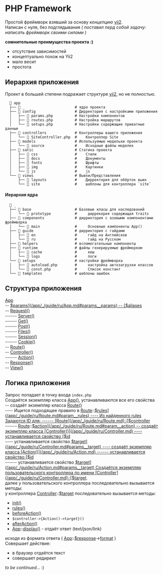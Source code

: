 # PHP Framework
Простой фреймворк взявший за основу *концепцию* [yii2](https://github.com/yiisoft/yii2-app-advanced).  
Написан с нуля, без подглядывания *( поставил перд собой задачу: написать фреймворк своими силами )*
    
**сомнительные преимущества проекта :)**  
- отсутствие зависимостей
- концептуально похож на Yii2
- мало весит
- простота

## Иерархия приложения  
Проект в большей степени подражает структуре [yii2](https://github.com/yiisoft/yii2-app-advanced), но не полностью.
```
  📁 app
  ├── 📁 _                       # ядро проекта
  ├── 📁 config                  # Дирректория с настройками приложения
  │   ├── 📄 params.php          # Настройки компонентов
  │   ├── 📄 routes.php          # Настройка маршрутов
  │   └── 📄 setups.php          # Настройки содержащие приватные данные
  ├── 📁 controllers             # Контроллеры вашего приложения
  │   └── 📄 SiteController.php  #    Контроллер Site
  ├── 📁 models                  # Используемые модельки проекта 
  │   └── 📁 source              #    Исходные файлы моделек
  ├── 📁 satic                   # Статика проекта
  │   ├── 📁 css                 #    Стили
  │   ├── 📁 docs                #    Документы
  │   ├── 📁 fonts               #    Шрифты
  │   ├── 📁 img                 #    Картинки
  │   └── 📁 js                  #    js
  └── 📁 views                   # Вьюхи/Представления
      ├── 📁 layouts             #    Дирректория для обёрток вьюх
      └── 📁 site                #    шаблоны для контроллера `site`
```

#### Иерархия ядра  
```
  📁 _
  ├── 📁 base                    # Базовые класы для наследований
  │   └── 📁 prototype           #     диррекория содержащая traits 
  ├── 📁 components              # дирриктория с азовыми компонентами фреймворка
  │   └── 📁 main                #     Основные компоненты App() 
  ├── 📁 guide                   # дирриктория с гайдами
  │   ├── 📁 en                  #     гайд на Английсков
  │   └── 📁 ru                  #     гайд на Русском
  ├── 📁 helpers                 # вспомогательные компоненты
  ├── 📁 runtime                 # файлы генерируемые фрейморком
  │   ├── 📁 cache               #     кеш
  │   └── 📁 logs                #     логи
  └── 📁 setups                  # настройки фреймворка
  │   ├── 📄 autoload.php        #     настройка автозагрузки классов
  │   └── 📄 const.php           #     Список констант
  └── 📁 templates               # шаблоны ошибок
```


## Структура приложения

[App](/app/_/guide/ru/App.md)  
-- [$params](/app/_/guide/ru/App.md#params__params)  
-- [$aliases](/app/_/guide/ru/App.md#params__aliases)  
-- [Request()](/app/_/guide/ru/App.md#params__request)  
------ [Server()](/app/_/guide/ru/Request.md#params__server)  
------ [Get()](/app/_/guide/ru/Request.md#params__get)  
------ [Post()](/app/_/guide/ru/Request.md#params__post)  
------ [Files()](/app/_/guide/ru/Request.md#params__files)  
------ [Session()](/app/_/guide/ru/Request.md#params__session)  
------ [Cookie()](/app/_/guide/ru/Request.md#params__cookie)  
-- [Route()](/app/_/guide/ru/App.md#params__route)  
-- [Controller()](/app/_/guide/ru/App.md#params__controller)  
------ [Action()](/app/_/guide/ru/Controller.md#params__action)  
-- [Response()](/app/_/guide/ru/App.md#params__response)  
-- [View()](/app/_/guide/ru/App.md#params__view)  
 
## Логика приложения

Запрос попадает в точку входа `index.php`  
Создаётся экземпляр класса [App()](/app/_/guide/ru/App.md), устанавливаются все его свойства  
-- создаёт экземпляр класса [Route()](/app/_/guide/ru/Route.md)  
---- Ищется подходящее правило в [Route](/app/_/guide/ru/Route.md)::[$rules](/app/_/guide/ru/Route.md#param__rules)  
---- Из найденного rules Задаются ID для:    
------ [Route](/app/_/guide/ru/Route.md)::[$controller](/app/_/guide/ru/Route.md#param__controller)  
------ [Route](/app/_/guide/ru/Route.md)::[$action](/app/_/guide/ru/Route.md#param__action)  
-- создаёт экземпляр класса [Controller()](/app/_/guide/ru/Controller.md)  
---- устанавливается свойство [$id](/app/_/guide/ru/Controller.md#params__id)  
---- устанавливается свойство [$target](/app/_/guide/ru/Controller.md#params__target)  
---- создаёт экземпляр класса [Action()](/app/_/guide/ru/Action.md)  
------ устанавливается свойство [$id](/app/_/guide/ru/Action.md#params__id)  
------ устанавливается свойство [$target](/app/_/guide/ru/Action.md#params__target)  
Создаётся экземпляр пользовательского контроллера по имени [Controller](/app/_/guide/ru/Controller.md)::[$target](/app/_/guide/ru/Controller.md#params__target).   
далее у пользовательского контроллера последовательно вызывается методы:  
у контроллера [Controller](/app/_/guide/ru/Controller.md)::[$target](/app/_/guide/ru/Controller.md#params__target) последовательно вызывается методы:  
- [init()](/app/_/guide/ru/Controller.md#method__init)   
- [rules()](/app/_/guide/ru/Controller.md#method__rules)   
- [beforeAction()](/app/_/guide/ru/Controller.md#method__beforeAction)  
- `$controller->{Action()->target}()`  
- [afterAction()](/app/_/guide/ru/Controller.md#method__beforeAction)  
- [App](/app/_/guide/ru/App.md)::[display()](/app/_/guide/ru/App.md#method_display)   - отдаёт ответ (text/json/link)

 исходя из формата ответа (
[App](/app/_/guide/ru/App.md)::[$response](/app/_/guide/ru/Response.md)->[format](/app/_/guide/ru/Response.md#params__format) )  
 Совершает действие:
 * в браузер отдаётся текст
 * совершает редирект

*to be continued...* :)